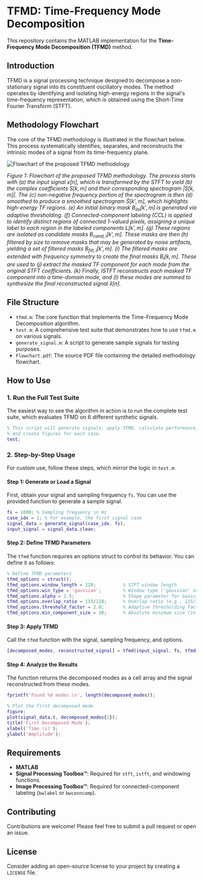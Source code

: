 # TFMD: Time-Frequency Mode Decomposition

This repository contains the MATLAB implementation for the **Time-Frequency Mode Decomposition (TFMD)** method.

## Introduction

TFMD is a signal processing technique designed to decompose a non-stationary signal into its constituent oscillatory modes. The method operates by identifying and isolating high-energy regions in the signal's time-frequency representation, which is obtained using the Short-Time Fourier Transform (STFT).

## Methodology Flowchart

The core of the TFMD methodology is illustrated in the flowchart below. This process systematically identifies, separates, and reconstructs the intrinsic modes of a signal from its time-frequency plane.

<!-- FIX 1: Corrected image link syntax from [text](url) to ![alt text](url) -->
<!-- Make sure you have converted Flowchart.pdf to Flowchart.png and uploaded it to a 'figures' folder -->
![Flowchart of the proposed TFMD methodology](figures/Flowchart.png)

<!-- FIX 2: Re-formatted the caption to correctly render math formulas on GitHub -->
*Figure 1: Flowchart of the proposed TFMD methodology. The process starts with (a) the input signal $x[n]$, which is transformed by the STFT to yield (b) the complex coefficients $S[k,m]$ and their corresponding spectrogram $|S[k,m]|$. The (c) non-negative frequency portion of the spectrogram is then (d) smoothed to produce a smoothed spectrogram $\hat{S}[k',m]$, which highlights high-energy TF regions. (e) An initial binary mask $B_{\text{ini}}[k',m]$ is generated via adaptive thresholding. (f) Connected-component labeling (CCL) is applied to identify distinct regions of connected 1-valued pixels, assigning a unique label to each region in the labeled components $L[k',m]$. (g) These regions are isolated as candidate masks $B_{\text{cand}, i}[k',m]$. These masks are then (h) filtered by size to remove masks that may be generated by noise artifacts, yielding a set of filtered masks $B_{\text{filt}, i}[k',m]$. (i) The filtered masks are extended with frequency symmetry to create the final masks $B_{i}[k,m]$. These are used to (j) extract the masked TF component for each mode from the original STFT coefficients. (k) Finally, ISTFT reconstructs each masked TF component into a time-domain mode, and (l) these modes are summed to synthesize the final reconstructed signal $\hat{x}[n]$.*

## File Structure

-   `tfmd.m`: The core function that implements the Time-Frequency Mode Decomposition algorithm.
-   `test.m`: A comprehensive test suite that demonstrates how to use `tfmd.m` on various signals.
-   `generate_signal.m`: A script to generate sample signals for testing purposes.
-   `Flowchart.pdf`: The source PDF file containing the detailed methodology flowchart.

<!-- FIX 3: Updated "How to Use" section based on the provided test.m script -->
## How to Use

### 1. Run the Full Test Suite

The easiest way to see the algorithm in action is to run the complete test suite, which evaluates TFMD on 6 different synthetic signals.

```matlab
% This script will generate signals, apply TFMD, calculate performance,
% and create figures for each case.
test;
```

### 2. Step-by-Step Usage

For custom use, follow these steps, which mirror the logic in `test.m`:

#### Step 1: Generate or Load a Signal
First, obtain your signal and sampling frequency `fs`. You can use the provided function to generate a sample signal.

```matlab
fs = 1000; % Sampling frequency in Hz
case_idx = 1; % For example, the first signal case
signal_data = generate_signal(case_idx, fs);
input_signal = signal_data.clean;
```

#### Step 2: Define TFMD Parameters
The `tfmd` function requires an options struct to control its behavior. You can define it as follows:

```matlab
% Define TFMD parameters
tfmd_options = struct();
tfmd_options.window_length = 128;          % STFT window length
tfmd_options.win_type = 'gaussian';        % Window type ('gaussian' or 'hann')
tfmd_options.alpha = 2.5;                  % Shape parameter for Gaussian window
tfmd_options.overlap_ratio = 115/128;      % Overlap ratio (e.g., 115/128 ≈ 89.8%)
tfmd_options.threshold_factor = 2.0;       % Adaptive thresholding factor
tfmd_options.min_component_size = 10;      % Absolute minimum size (in pixels) for a component
```

#### Step 3: Apply TFMD
Call the `tfmd` function with the signal, sampling frequency, and options.

```matlab
[decomposed_modes, reconstructed_signal] = tfmd(input_signal, fs, tfmd_options);
```

#### Step 4: Analyze the Results
The function returns the decomposed modes as a cell array and the signal reconstructed from these modes.

```matlab
fprintf('Found %d modes.\n', length(decomposed_modes));

% Plot the first decomposed mode
figure;
plot(signal_data.t, decomposed_modes{1});
title('First Decomposed Mode');
xlabel('Time (s)');
ylabel('Amplitude');
```

## Requirements

-   **MATLAB**
-   **Signal Processing Toolbox™**: Required for `stft`, `istft`, and windowing functions.
-   **Image Processing Toolbox™**: Required for connected-component labeling (`bwlabel` or `bwconncomp`).

## Contributing

Contributions are welcome! Please feel free to submit a pull request or open an issue.

## License

Consider adding an open-source license to your project by creating a `LICENSE` file.
